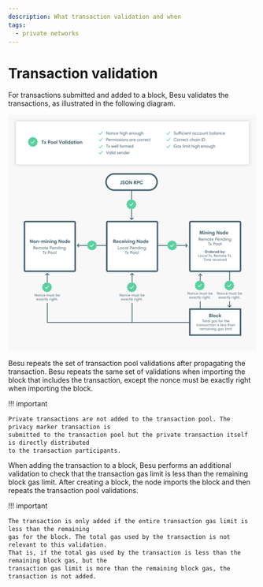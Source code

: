 ```yaml
---
description: What transaction validation and when
tags:
  - private networks
---
```


# Transaction validation

For transactions submitted and added to a block, Besu validates the transactions, as illustrated in
the following diagram.

![Transaction Validation](../../../assets/images/transaction-validation.png)

Besu repeats the set of transaction pool validations after propagating the transaction. Besu
repeats the same set of validations when importing the block that includes the transaction, except
the nonce must be exactly right when importing the block.

!!! important

    Private transactions are not added to the transaction pool. The privacy marker transaction is
    submitted to the transaction pool but the private transaction itself is directly distributed
    to the transaction participants.

When adding the transaction to a block, Besu performs an additional validation to check that the
transaction gas limit is less than the remaining block gas limit. After creating a block, the node
imports the block and then repeats the transaction pool validations.

!!! important

    The transaction is only added if the entire transaction gas limit is less than the remaining
    gas for the block. The total gas used by the transaction is not relevant to this validation.
    That is, if the total gas used by the transaction is less than the remaining block gas, but the
    transaction gas limit is more than the remaining block gas, the transaction is not added.
